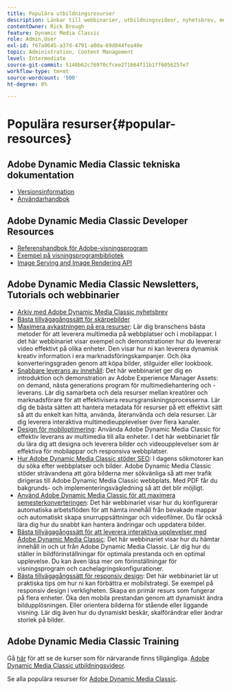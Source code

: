 ```yaml
---
title: Populära utbildningsresurser
description: Länkar till webbinarier, utbildningsvideor, nyhetsbrev, metodinformation och utvecklarresurser för Adobe Dynamic Media Classic.
contentOwner: Rick Brough
feature: Dynamic Media Classic
role: Admin,User
exl-id: f67a0645-a37d-4791-a0da-69d844fea40e
topic: Administration, Content Management
level: Intermediate
source-git-commit: 5140b62c76970cfcee271664f11b1ff605625fe7
workflow-type: tm+mt
source-wordcount: '500'
ht-degree: 0%

---
```


# Populära resurser{#popular-resources}

## Adobe Dynamic Media Classic tekniska dokumentation

* [Versionsinformation](https://experienceleague.adobe.com/en/docs/dynamic-media-developer-resources/release-notes/s7rn2017)
* [Användarhandbok](introduction.md)

## Adobe Dynamic Media Classic Developer Resources

* [Referenshandbok för Adobe-visningsprogram](https://experienceleague.adobe.com/en/docs/dynamic-media-developer-resources)
* [Exempel på visningsprogrambibliotek](https://landing.adobe.com/en/na/dynamic-media/ctir-2755/live-demos.html)
* [Image Serving and Image Rendering API](https://experienceleague.adobe.com/en/docs/dynamic-media-developer-resources)

## Adobe Dynamic Media Classic Newsletters, Tutorials och webbinarier

* [Arkiv med Adobe Dynamic Media Classic nyhetsbrev](/help/using/dynamic-media-newsletter.md)
* [Bästa tillvägagångssätt för skärpebilder](/help/using/assets/s7_sharpening_images.pdf)
* [Maximera avkastningen på era resurser](https://adobecustomersuccess.adobeconnect.com/p5ar3hfrrec/?launcher=false&amp;fcsContent=true&amp;pbMode=normal&amp;proto=true): Lär dig branschens bästa metoder för att leverera multimedia på webbplatser och i mobilappar. I det här webbinariet visar exempel och demonstrationer hur du levererar video effektivt på olika enheter. Den visar hur ni kan leverera dynamisk kreativ information i era marknadsföringskampanjer. Och öka konverteringsgraden genom att köpa bilder, stilguider eller lookbook.
* [Snabbare leverans av innehåll](https://adobecustomersuccess.adobeconnect.com/p88ducm9pqv/): Det här webbinariet ger dig en introduktion och demonstration av Adobe Experience Manager Assets: on demand, nästa generations program för multimediehantering och -leverans. Lär dig samarbeta och dela resurser mellan kreatörer och marknadsförare för att effektivisera resursgranskningsprocesserna. Lär dig de bästa sätten att hantera metadata för resurser på ett effektivt sätt så att du enkelt kan hitta, använda, återanvända och dela resurser. Lär dig leverera interaktiva multimedieupplevelser över flera kanaler.
* [Design för mobiloptimering](https://adobecustomersuccess.adobeconnect.com/p6oqd3wydif/?launcher=false&amp;fcsContent=true&amp;pbMode=normal&amp;proto=true): Använda Adobe Dynamic Media Classic för effektiv leverans av multimedia till alla enheter. I det här webbinariet får du lära dig att designa och leverera bilder och videoupplevelser som är effektiva för mobilappar och responsiva webbplatser.
* [Hur Adobe Dynamic Media Classic stöder SEO](/help/using/assets/s7_seo.pdf): I dagens sökmotorer kan du söka efter webbplatser och bilder. Adobe Dynamic Media Classic stöder strävandena att göra bilderna mer sökvänliga så att mer trafik dirigeras till Adobe Dynamic Media Classic webbplats. Med PDF får du bakgrunds- och implementeringsvägledning så att det blir möjligt.
* [Använd Adobe Dynamic Media Classic för att maximera semesterkonverteringen](https://adobecustomersuccess.adobeconnect.com/p32n1yr85c9/?proto=true): Det här webbinariet visar hur du konfigurerar automatiska arbetsflöden för att hämta innehåll från bevakade mappar och automatiskt skapa snurruppsättningar och videofilmer. Du får också lära dig hur du snabbt kan hantera ändringar och uppdatera bilder.
* [Bästa tillvägagångssätt för att leverera interaktiva upplevelser med Adobe Dynamic Media Classic](https://seminars.adobeconnect.com/p7wb8ej3u6d/): Det här webbinariet visar hur du hämtar innehåll in och ut från Adobe Dynamic Media Classic. Lär dig hur du ställer in bildförinställningar för optimala prestanda och en optimal upplevelse. Du kan även läsa mer om förinställningar för visningsprogram och cachelagringskonfigurationer.
* [Bästa tillvägagångssätt för responsiv design](https://offers.adobe.com/en/na/marketing/landings/_40458_responsive_design_live_on_demand_webinar.html): Det här webbinariet lär ut praktiska tips om hur ni kan förbättra er mobilstrategi. Se exempel på responsiv design i verkligheten. Skapa en primär resurs som fungerar på flera enheter. Öka den mobila prestandan genom att dynamiskt ändra bildupplösningen. Eller orientera bilderna för stående eller liggande visning. Lär dig även hur du dynamiskt beskär, skalförändrar eller ändrar storlek på bilder.

## Adobe Dynamic Media Classic Training

Gå [här](https://training.adobe.com/training/courses.html#product=adobe-scene7) för att se de kurser som för närvarande finns tillgängliga.
[Adobe Dynamic Media Classic utbildningsvideor](https://experienceleague.adobe.com/en/docs/dynamic-media-classic/using/intro/training-videos#intro).

Se alla populära resurser för [Adobe Dynamic Media Classic](home.md).
